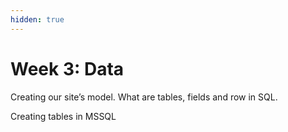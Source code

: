 ```yaml
---
hidden: true
---
```


# Week 3: Data

Creating our site’s model. What are tables, fields and row in SQL.

Creating tables in MSSQL
